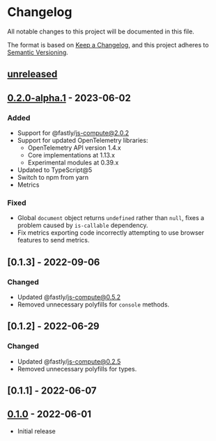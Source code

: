 # Changelog

All notable changes to this project will be documented in this file.

The format is based on [Keep a Changelog](https://keepachangelog.com/en/1.0.0/),
and this project adheres to [Semantic Versioning](https://semver.org/spec/v2.0.0.html).

## [unreleased]

## [0.2.0-alpha.1] - 2023-06-02

### Added

- Support for @fastly/js-compute@2.0.2
- Support for updated OpenTelemetry libraries:
  - OpenTelemetry API version 1.4.x
  - Core implementations at 1.13.x
  - Experimental modules at 0.39.x
- Updated to TypeScript@5
- Switch to npm from yarn
- Metrics

### Fixed

- Global `document` object returns `undefined` rather than `null`, fixes a problem caused by `is-callable` dependency.
- Fix metrics exporting code incorrectly attempting to use browser features to send metrics.

## [0.1.3] - 2022-09-06

### Changed

- Updated @fastly/js-compute@0.5.2
- Removed unnecessary polyfills for `console` methods. 

## [0.1.2] - 2022-06-29

### Changed

- Updated @fastly/js-compute@0.2.5
- Removed unnecessary polyfills for types. 

## [0.1.1] - 2022-06-07

## [0.1.0] - 2022-06-01

- Initial release

[unreleased]: https://github.com/fastly/compute-js-opentelemetry/compare/0.2.0-alpha.1...HEAD
[0.2.0-alpha.1]: https://github.com/fastly/compute-js-opentelemetry/compare/0.1.0...v0.2.0-alpha.1
[0.1.0]: https://github.com/fastly/compute-js-opentelemetry/releases/tag/0.1.0
